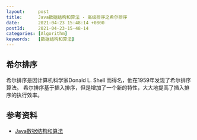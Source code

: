 ```yaml
---
layout:     post
title:      Java数据结构和算法 - 高级排序之希尔排序
date:       2021-04-23 15:48:14 +0800
postId:     2021-04-23-15-48-14
categories: [Algorithm]
keywords:   [数据结构和算法]
---
```

## 希尔排序
希尔排序是因计算机科学家Donald L. Shell 而得名，他在1959年发现了希尔排序算法。
希尔排序基于插入排序，但是增加了一个新的特性，大大地提高了插入排序的执行效率。





## 参考资料
* [Java数据结构和算法](https://book.douban.com/subject/1144007/)
